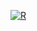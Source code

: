 [![R](https://img.shields.io/github/languages/top/williamhuang08/Logistic-Regression-For-Homelessness)](https://github.com/williamhuang08/Logistic-Regression-For-Homelessness)

